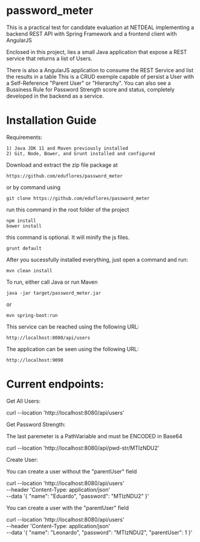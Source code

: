 # password_meter
This is a practical test for candidate evaluation at NETDEAL implementing a backend REST API with Spring Framework and a frontend client with AngularJS

Enclosed in this project, lies a small Java application that expose a 
REST service that returns a list of Users.

There is also a AngularJS application to consume the REST Service and list the results in a table
This is a CRUD exemple capable of persist a User with a Self-Reference "Parent User" or "Hierarchy".
You can also see a Bussiness Rule for Password Strength score and status, completely developed in the backend as a service.

# Installation Guide

Requirements:

	1) Java JDK 11 and Maven previously installed
	2) Git, Node, Bower, and Grunt installed and configured
	
Download and extract the zip file package at 

    https://github.com/eduflores/password_meter
    
or by command using

    git clone https://github.com/eduflores/password_meter

run this command in the root folder of the project

    npm install
    bower install
    
this command is optional. It will minify the js files.

    grunt default
    
After you sucessfully installed everything, just open a command and run:

    mvn clean install
    
To run, either call Java or run Maven

    java -jar target/password_meter.jar
    
or

    mvn spring-boot:run
    
This service can be reached using the following URL:

    http://localhost:8080/api/users
    
The application can be seen using the following URL:

    http://localhost:9090

# Current endpoints:

Get All Users: 

curl --location 'http://localhost:8080/api/users'

Get Password Strength: 

The last paremeter is a PathVariable and must be ENCODED in Base64

curl --location 'http://localhost:8080/api/pwd-str/MTIzNDU2'

Create User: 

You can create a user without the "parentUser" field

curl --location 'http://localhost:8080/api/users' \
--header 'Content-Type: application/json' \
--data '{
    "name": "Eduardo",
    "password": "MTIzNDU2"
}'

You can create a user with the "parentUser" field

curl --location 'http://localhost:8080/api/users' \
--header 'Content-Type: application/json' \
--data '{
    "name": "Leonardo",
    "password": "MTIzNDU2",
    "parentUser": 1
}'
